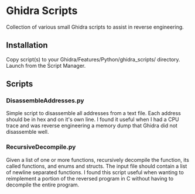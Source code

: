 # Ghidra Scripts
Collection of various small Ghidra scripts to assist in reverse engineering.

## Installation
Copy script(s) to your Ghidra/Features/Python/ghidra_scripts/ directory. Launch from the Script Manager. 

## Scripts
### DisassembleAddresses.py
Simple script to disassemble all addresses from a text file. Each address should be in hex and on it's own line. I found it useful when I had a CPU trace and was reverse engineering a memory dump that Ghidra did not disassemble well. 

### RecursiveDecompile.py
Given a list of one or more functions, recursively decompile the function, its called functions, and enums and structs. The input file should contain a list of newline separated functions. I found this script useful when wanting to reimplement a portion of the reversed program in C without having to decompile the entire program. 
